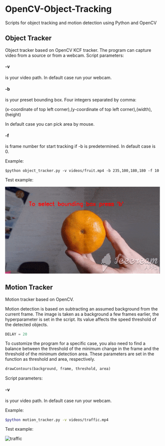 # OpenCV-Object-Tracking
Scripts for object tracking and motion detection using Python and OpenCV

## Object Tracker

Object tracker based on OpenCV KCF tracker. The program can capture video from a source or from a webcam.
Script parameters:

#### -v 

is your video path. In default case run your webcam.

#### -b 

is your preset bounding box. Four integers separated by comma: 

(x-coordinate of top left corner),(y-coordinate of top left corner),(width),(height)

In default case you can pick area by mouse.

#### -f 

is frame number for start tracking if -b is predetermined. In default case is 0.

Example:

```
$python object_tracker.py -v videos/fruit.mp4 -b 235,100,180,180 -f 10
```

Test example:

![fruit](images/fruittest.gif)

  
## Motion Tracker

Motion tracker based on OpenCV. 

Motion detection is based on subtracting an assumed background from the current frame. The image is taken as a background a few frames earlier, the hyperparameter is set in the script. Its value affects the speed threshold of the detected objects.

```python
DELAY = 20
```

To customize the program for a specific case, you also need to find a balance between the threshold of the minimum change in the frame and the threshold of the minimum detection area. These parameters are set in the function as threshold and area, respectively.

```python
drawContours(background, frame, threshold, area)
```
Script parameters:

#### -v 

is your video path. In default case run your webcam.

Example:

```bash
$python motion_tracker.py -v videos/traffic.mp4 
```

Test example:

![traffic](images/traffictest.gif)
